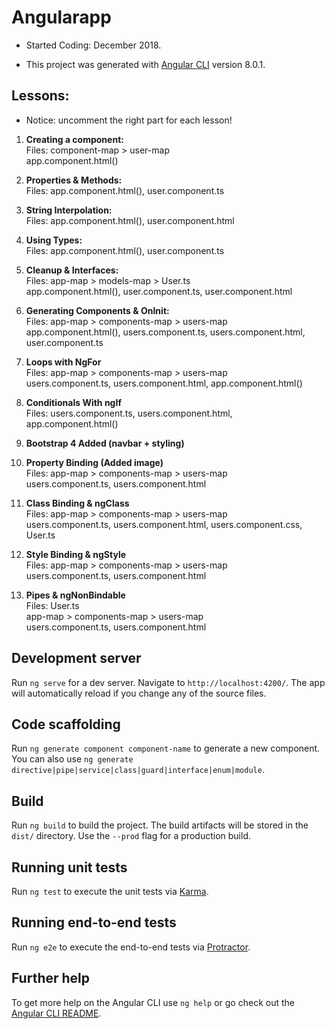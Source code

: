 # Angularapp

- Started Coding: December 2018.


- This project was generated with [Angular CLI](https://github.com/angular/angular-cli) version 8.0.1.

## Lessons:

- Notice: uncomment the right part for each lesson!

1. <b>Creating a component:</b> <br>
Files: component-map > user-map <br>
app.component.html(<app-user>)

2. <b>Properties & Methods:</b> <br>
Files: app.component.html(<app-user>), user.component.ts 

3. <b>String Interpolation:</b> <br>
Files: app.component.html(<app-user>), user.component.html 

4. <b>Using Types:</b> <br>
Files: app.component.html(<app-user>), user.component.ts 

5. <b>Cleanup & Interfaces:</b> <br>
Files: app-map > models-map > User.ts <br>
app.component.html(<app-user>), user.component.ts, user.component.html

6. <b>Generating Components & OnInit:</b> <br>
Files: app-map > components-map > users-map<br>
app.component.html(<app-users>), users.component.ts, users.component.html, user.component.ts

7. <b>Loops with NgFor</b> <br>
Files: app-map > components-map > users-map<br>
users.component.ts, users.component.html, app.component.html(<app-users>)

8. <b>Conditionals With ngIf</b> <br>
Files: users.component.ts, users.component.html, app.component.html(<app-users>)

9. <b>Bootstrap 4 Added (navbar + styling)</b> <br>

10. <b>Property Binding (Added image)</b> <br>
Files: app-map > components-map > users-map<br>
users.component.ts, users.component.html

11. <b>Class Binding & ngClass</b> <br>
Files: app-map > components-map > users-map<br>
users.component.ts, users.component.html, users.component.css, User.ts

12. <b>Style Binding & ngStyle</b> <br>
Files: app-map > components-map > users-map<br>
users.component.ts, users.component.html

13. <b>Pipes & ngNonBindable</b> <br>
Files: User.ts<br>
app-map > components-map > users-map<br>
users.component.ts, users.component.html

## Development server

Run `ng serve` for a dev server. Navigate to `http://localhost:4200/`. The app will automatically reload if you change any of the source files.

## Code scaffolding

Run `ng generate component component-name` to generate a new component. You can also use `ng generate directive|pipe|service|class|guard|interface|enum|module`.

## Build

Run `ng build` to build the project. The build artifacts will be stored in the `dist/` directory. Use the `--prod` flag for a production build.

## Running unit tests

Run `ng test` to execute the unit tests via [Karma](https://karma-runner.github.io).

## Running end-to-end tests

Run `ng e2e` to execute the end-to-end tests via [Protractor](http://www.protractortest.org/).

## Further help

To get more help on the Angular CLI use `ng help` or go check out the [Angular CLI README](https://github.com/angular/angular-cli/blob/master/README.md).
